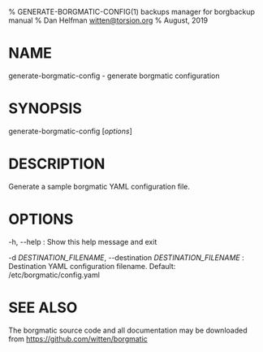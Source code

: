 % GENERATE-BORGMATIC-CONFIG(1) backups manager for borgbackup manual
% Dan Helfman <witten@torsion.org>
% August, 2019

# NAME

generate-borgmatic-config - generate borgmatic configuration

# SYNOPSIS

generate-borgmatic-config [*options*]

# DESCRIPTION

Generate a sample borgmatic YAML configuration file.

# OPTIONS

-h, \--help
:   Show this help message and exit

-d *DESTINATION_FILENAME*, \--destination *DESTINATION_FILENAME*
:   Destination YAML configuration filename. Default: /etc/borgmatic/config.yaml

# SEE ALSO

The borgmatic source code and all documentation may be downloaded from <https://github.com/witten/borgmatic>
